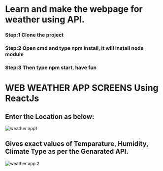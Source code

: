 # Learn and make the webpage for weather using API.
### Step:1 Clone the project
### Step:2 Open cmd and type npm install, it will install node module
### Step:3 Then type npm start, have fun

# WEB WEATHER APP SCREENS Using ReactJs

## Enter the Location as below:

![weather app1](https://user-images.githubusercontent.com/20502930/44622563-62df3e00-a8d8-11e8-835d-ef0071743810.JPG)

## Gives exact values of Temparature, Humidity, Climate Type as per the Genarated API.

![weather app 2](https://user-images.githubusercontent.com/20502930/44622570-830efd00-a8d8-11e8-8d7e-806024ff71bb.JPG)


